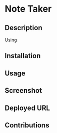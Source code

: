 # Note Taker

## Description

Using 

## Installation

## Usage

## Screenshot

## Deployed URL

## Contributions